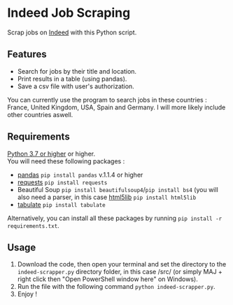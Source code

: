 # Indeed Job Scraping
Scrap jobs on [Indeed](https://www.indeed.com/) with this Python script.

Features
--------
- Search for jobs by their title and location.
- Print results in a table (using pandas).
- Save a csv file with user's authorization.

You can currently use the program to search jobs in these countries : France, United Kingdom, USA, Spain and Germany. I will more likely include other countries aswell.

Requirements
------------
[Python 3.7 or higher](https://github.com/python/cpython) or higher.<br />
You will need these following packages :
- [pandas](https://github.com/pandas-dev/pandas) ``pip install pandas`` v.1.1.4 or higher
- [requests](https://github.com/psf/requests) ``pip install requests``
- Beautiful Soup ``pip install beautifulsoup4``/``pip install bs4`` (you will also need a parser, in this case [html5lib](https://github.com/html5lib/html5lib-python) ``pip install html5lib``
- [tabulate](https://github.com/astanin/python-tabulate) ``pip install tabulate``

Alternatively, you can install all these packages by running ``pip install -r requirements.txt``.

Usage
------
1. Download the code, then open your terminal and set the directory to the ``indeed-scrapper.py`` directory folder, in this case /src/ (or simply MAJ + right click then "Open PowerShell window here" on Windows).
2. Run the file with the following command ``python indeed-scrapper.py``.
3. Enjoy !
